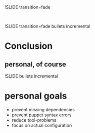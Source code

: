 !SLIDE transition=fade

&nbsp;

!SLIDE transition=fade bullets incremental

# Conclusion
## personal, of course

!SLIDE bullets incremental

# personal goals
* prevent missing dependencies
* prevent puppet syntax errors
* reduce tool-problems
* focus on actual configuration

